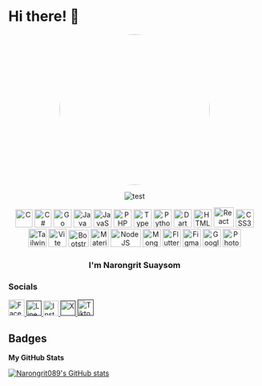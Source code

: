 # Hi there! 👋

<div>
  <div align="center">
  <img src="https://media4.giphy.com/media/v1.Y2lkPTc5MGI3NjExOWFydnl2czRlZXIyeHk5dzZkdmpkMGZhbWYyanhwdWRua2N5N2ZvYiZlcD12MV9pbnRlcm5hbF9naWZfYnlfaWQmY3Q9Zw/qgQUggAC3Pfv687qPC/giphy.gif" style="width: 300px; height: auto; border-radius: 50%;" />
<p> <img src="https://komarev.com/ghpvc/?username=test&label=Profile%20views&color=0e75b6&style=flat" alt="test" /> </p>

<p>
  <img src="https://upload.wikimedia.org/wikipedia/commons/1/19/C_Logo.png?20201023095457" width="34" height="36" alt="C" />
  <img src="https://upload.wikimedia.org/wikipedia/commons/thumb/b/bd/Logo_C_sharp.svg/384px-Logo_C_sharp.svg.png?20221121173824" width="34" height="36" alt="C#" />
  <img src="https://raw.githubusercontent.com/danielcranney/readme-generator/main/public/icons/skills/go-colored.svg" width="36" height="36" alt="Go" />
  <img src="https://raw.githubusercontent.com/danielcranney/readme-generator/main/public/icons/skills/java-colored.svg" width="36" height="36" alt="Java" />
  <img src="https://raw.githubusercontent.com/danielcranney/readme-generator/main/public/icons/skills/javascript-colored.svg" width="36" height="36" alt="JavaScript" />
  <img src="https://raw.githubusercontent.com/danielcranney/readme-generator/main/public/icons/skills/php-colored.svg" width="36" height="36" alt="PHP" />
  <img src="https://raw.githubusercontent.com/danielcranney/readme-generator/main/public/icons/skills/typescript-colored.svg" width="36" height="36" alt="TypeScript" />
  <img src="https://raw.githubusercontent.com/danielcranney/readme-generator/main/public/icons/skills/python-colored.svg" width="36" height="36" alt="Python" />
  <img src="https://dart-code.gallerycdn.vsassets.io/extensions/dart-code/dart-code/3.83.20240201/1706802331870/Microsoft.VisualStudio.Services.Icons.Default" width="36" height="36" alt="Dart" />
  <img src="https://cdn-icons-png.flaticon.com/512/732/732212.png" width="36" height="36" alt="HTML5" />
  <img src="https://raw.githubusercontent.com/danielcranney/readme-generator/main/public/icons/skills/react-colored.svg" width="40" height="40" alt="React" />
  <img src="https://upload.wikimedia.org/wikipedia/commons/thumb/6/62/CSS3_logo.svg/800px-CSS3_logo.svg.png" width="36" height="36" alt="CSS3" />
  <img src="https://raw.githubusercontent.com/danielcranney/readme-generator/main/public/icons/skills/tailwindcss-colored.svg" width="36" height="36" alt="TailwindCSS" />
  <img src="https://raw.githubusercontent.com/danielcranney/readme-generator/main/public/icons/skills/vite-colored.svg" width="36" height="36" alt="Vite" />
  <img src="https://uxwing.com/wp-content/themes/uxwing/download/brands-and-social-media/bootstrap-5-logo-icon.png" width="40" height="34" alt="Bootstrap" />
  <img src="https://raw.githubusercontent.com/danielcranney/readme-generator/main/public/icons/skills/materialui-colored.svg" width="36" height="36" alt="Material UI" />
  <img src="https://upload.wikimedia.org/wikipedia/commons/thumb/d/d9/Node.js_logo.svg/590px-Node.js_logo.svg.png" width="60" height="36" alt="NodeJS" />
  <img src="https://raw.githubusercontent.com/danielcranney/readme-generator/main/public/icons/skills/mongodb-colored.svg" width="36" height="36" alt="MongoDB" />
  <img src="https://upload.wikimedia.org/wikipedia/commons/thumb/7/79/Flutter_logo.svg/2048px-Flutter_logo.svg.png" width="36" height="36" alt="Flutter" />
  <img src="https://raw.githubusercontent.com/danielcranney/readme-generator/main/public/icons/skills/figma-colored.svg" width="36" height="36" alt="Figma" />
  <img src="https://raw.githubusercontent.com/danielcranney/readme-generator/main/public/icons/skills/googlecloud-colored.svg" width="36" height="36" alt="Google Cloud" />
  <img src="https://i.pinimg.com/originals/5c/98/5e/5c985e0b67da1a2f01c07a30996f128f.png" width="36" height="36" alt="Photoshop" />
</p>

### I'm Narongrit Suaysom
</div>


### Socials

<p align="left"> 
  <a href="https://www.facebook.com/narongrit suaysom" target="_blank" rel="noreferrer"> 
    <img src="https://upload.wikimedia.org/wikipedia/commons/thumb/0/05/Facebook_Logo_%282019%29.png/1024px-Facebook_Logo_%282019%29.png" width="32" height="32" alt="Facebook" />
  </a> 
  <a href="" target="_blank" rel="noreferrer"> 
    <img src="https://upload.wikimedia.org/wikipedia/commons/thumb/4/41/LINE_logo.svg/2048px-LINE_logo.svg.png" width="30" height="30" alt="Line" />
  </a> 
  <a href="http://www.instagram.com/save_nrr" target="_blank" rel="noreferrer"> 
    <img src="https://upload.wikimedia.org/wikipedia/commons/thumb/e/e7/Instagram_logo_2016.svg/2048px-Instagram_logo_2016.svg.png" width="30" height="30" alt="Instagram" />
  </a>
  <a href="" target="_blank" rel="noreferrer"> 
    <img src="https://upload.wikimedia.org/wikipedia/commons/thumb/5/57/X_logo_2023_%28white%29.png/480px-X_logo_2023_%28white%29.png" width="30" height="30" alt="X" />
  </a>
  <a href="" target="_blank" rel="noreferrer"> 
    <img src="https://cdn.pixabay.com/photo/2021/06/15/12/28/tiktok-6338430_1280.png" width="32" height="32" alt="Tiktok" />
  </a>
</p>

## Badges

<b>My GitHub Stats</b>

<a href="http://www.github.com/Narongrit089">
  <img src="https://github-readme-stats.vercel.app/api?username=Narongrit089&show_icons=true&hide=&count_private=true&title_color=a855f7&text_color=ffffff&icon_color=ec4899&bg_color=181824&hide_border=true&show_icons=true" alt="Narongrit089's GitHub stats" />
</a>
